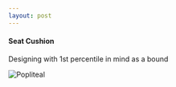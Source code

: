 ```yaml
---
layout: post
---
```


#### Seat Cushion

Designing with 1st percentile in mind as a bound

![Popliteal](https://cdn.rawgit.com/Ryan-Sheehan/plane-seats-design/703209c0/images/popliteal.png)